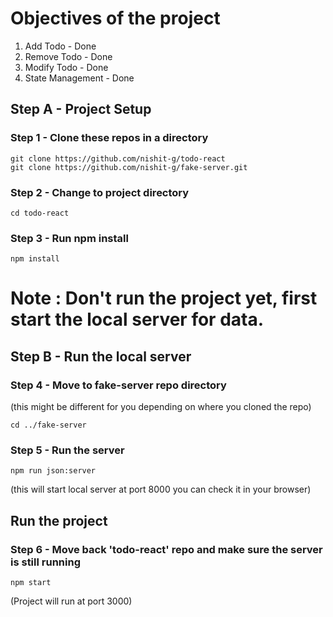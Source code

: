 # Objectives of the project
1. Add Todo - Done
2. Remove Todo - Done
3. Modify Todo - Done
4. State Management - Done


## Step A - Project Setup

### Step 1 - Clone these repos in a directory 
``` 
git clone https://github.com/nishit-g/todo-react
git clone https://github.com/nishit-g/fake-server.git

```

### Step 2 - Change to project directory
```
cd todo-react
```

### Step 3 - Run npm install
```
npm install
```

# Note : Don't run the project yet, first start the local server for data.


## Step B - Run the local server

### Step 4 - Move to fake-server repo directory
(this might be different for you depending on where you cloned the repo)
```
cd ../fake-server   
```
### Step 5 - Run the server
```
npm run json:server
```
(this will start local server at port 8000 you can check it in your browser)

## Run the project
### Step 6 - Move back 'todo-react' repo and make sure the server is still running
```
npm start
```

(Project will run at port 3000)
